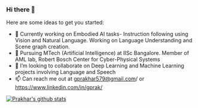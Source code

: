 ### Hi there 👋

Here are some ideas to get you started:

- 🔭 Currently working on Embodied AI tasks- Instruction following using Vision and Natural Language. Working on Language Understanding and Scene graph creation.
- 🌱 Pursuing MTech (Artificial Intelligence) at IISc Bangalore. Member of AML lab, Robert Bosch Center for Cyber-Physical Systems
- 👯 I’m looking to collaborate on Deep Learning and Machine Learning projects involving Language and Speech
- 📫 Can reach me out at gprakhar579@gmail.com/ or https://www.linkedin.com/in/gprak/

[![Prakhar's github stats](https://github-readme-stats.vercel.app/api?username=gprakhar579&count_private=true&show_icons=true&theme=radical&hide_rank=false)](https://github.com/gprakhar579/github-readme-stats)

